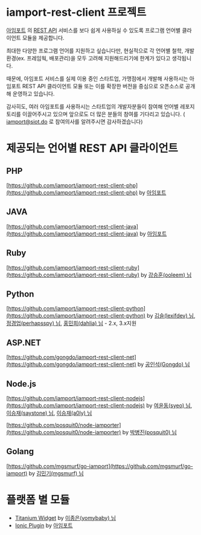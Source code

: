 # iamport-rest-client 프로젝트
[아임포트](http://www.iamport.kr) 의 [REST API](https://api.iamport.kr) 서비스를 보다 쉽게 사용하실 수 있도록 프로그램 언어별 클라이언트 모듈을 제공합니다.

최대한 다양한 프로그램 언어를 지원하고 싶습니다만, 현실적으로 각 언어별 철학, 개발환경(ex. 프레임웍, 배포관리)을 모두 고려해 지원해드리기에 한계가 있다고 생각됩니다.   

때문에, 아임포트 서비스를 실제 이용 중인 스타트업, 가맹점에서 개발해 사용하시는 아임포트 REST API 클라이언트 모듈 또는 이를 확장한 버전을 중심으로 오픈소스로 공개해 운영하고 있습니다.

감사히도, 여러 아임포트를 사용하시는 스타트업의 개발자분들이 참여해 언어별 레포지토리를 이끌어주시고 있으며 앞으로도 더 많은 분들의 참여를 기다리고 있습니다. ( iamport@siot.do 로 참여의사를 알려주시면 감사하겠습니다)

# 제공되는 언어별 REST API 클라이언트

## PHP
[https://github.com/iamport/iamport-rest-client-php](https://github.com/iamport/iamport-rest-client-php) by [아임포트](https://github.com/iamport)

## JAVA
[https://github.com/iamport/iamport-rest-client-java](https://github.com/iamport/iamport-rest-client-java) by [아임포트](https://github.com/iamport)

## Ruby
[https://github.com/iamport/iamport-rest-client-ruby](https://github.com/iamport/iamport-rest-client-ruby) by [강승훈(ooleem) 님](https://github.com/ooleem)

## Python
[https://github.com/iamport/iamport-rest-client-python](https://github.com/iamport/iamport-rest-client-python) by [김슬(lexifdev) 님](https://github.com/lexifdev), [정경업(perhapsspy) 님](https://github.com/perhapsspy), [홍민희(dahlia) 님](https://github.com/dahlia) - 2.x, 3.x지원

## ASP.NET
[https://github.com/gongdo/iamport-rest-client-net](https://github.com/gongdo/iamport-rest-client-net) by [공인석(Gongdo) 님](https://github.com/gongdo)

## Node.js
[https://github.com/iamport/iamport-rest-client-nodejs](https://github.com/iamport/iamport-rest-client-nodejs) by [여윤동(syeo) 님](https://github.com/syeo), [이승재(saystone) 님](https://github.com/saystone), [이승재(a0ly) 님](https://github.com/a0ly)  

[https://github.com/posquit0/node-iamporter](https://github.com/posquit0/node-iamporter) by [박병진(posquit0) 님](https://github.com/posquit0)

## Golang
[https://github.com/mgsmurf/go-iamport](https://github.com/mgsmurf/go-iamport) by [김민기(mgsmurf) 님](https://github.com/mgsmurf)


# 플랫폼 별 모듈
* [Titanium Widget](https://github.com/yomybaby/ti.iamport.example) by [이종은(yomybaby) 님](https://github.com/yomybaby)
* [Ionic Plugin](https://github.com/iamport/iamport-ionic) by [아임포트](https://github.com/iamport)